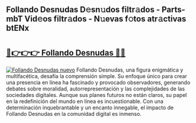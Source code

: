 ## Follando Desnudas D𝚎sn𝚞dos filtr𝚊dos - Parts-mbT Vid𝚎os filtr𝚊dos - N𝚞evas f𝚘tos atr𝚊ctivas btENx

# <h2><a href="http://mbbvw0u.tromn.icu/?c=Follando+Desnudas">🔗👉👉👉 Follando Desnudas 🔗🔗</a></h2>

[![Follando Desnudas nuevo](https://i.imgur.com/pEAQMta.gif)](http://mbbvw0u.tromn.icu/?c=Follando+Desnudas)
Follando Desnudas, una figura enigmática y multifacética, desafía la comprensión simple. Su enfoque único para crear una presencia en línea ha fascinado y provocado observadores, generando debates sobre moralidad, autorrepresentación y las complejidades de las sociedades digitales. Aunque sus planes futuros no están claros, su papel en la redefinición del mundo en línea es incuestionable. Con una determinación inquebrantable y un encanto innegable, el impacto de Follando Desnudas en la comunidad digital es inmenso.
